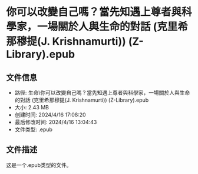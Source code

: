 ﻿# 你可以改變自己嗎？當先知遇上尊者與科學家，一場關於人與生命的對話 (克里希那穆提(J. Krishnamurti)) (Z-Library).epub

## 文件信息
- 路径: 生命\你可以改變自己嗎？當先知遇上尊者與科學家，一場關於人與生命的對話 (克里希那穆提(J. Krishnamurti)) (Z-Library).epub
- 大小: 2.43 MB
- 创建时间: 2024/4/16 17:08:20
- 最后修改时间: 2024/4/16 13:04:43
- 文件类型: .epub

## 文件描述
这是一个.epub类型的文件。

